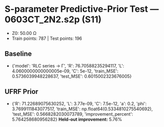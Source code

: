 # S-parameter Predictive-Prior Test — 0603CT_2N2.s2p (S11)
- Z0: 50.00 Ω
- Train points: 787  |  Test points: 196

## Baseline
- {'model': 'RLC series -> Γ', 'R': 76.70588235294117, 'L': 4.0600000000000005e-09, 'C': 5e-12, 'train_MSE': 0.5736039948228637, 'test_MSE': 0.6015002323676005}

## UFRF Prior
- {'R': 71.22689075630252, 'L': 3.77e-09, 'C': 7.5e-12, 'a': 0.2, 'phi': 3.7699111843077517, 'train_MSE': np.float64(0.5334810275540692), 'test_MSE': 0.5668282030073789, 'improvement_percent': 5.764258680956282}
**Held-out improvement:** 5.76%